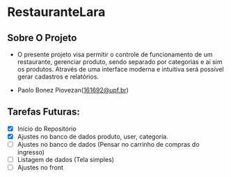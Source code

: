 # RestauranteLara
## Sobre O Projeto

-  O presente projeto visa permitir o controle de funcionamento de um restaurante, gerenciar produto, sendo separado por categorias e ai sim os produtos. Através de uma interface moderna e intuitiva será possível gerar cadastros e relatórios.

- Paolo Bonez Piovezan(161692@upf.br)

## Tarefas Futuras:
- [x] Início do Repositório
- [x] Ajustes no banco de dados produto, user, categoria.
- [ ] Ajustes no banco de dados (Pensar no carrinho de compras do ingresso)
- [ ] Listagem de dados (Tela simples)
- [ ] Ajustes no front
